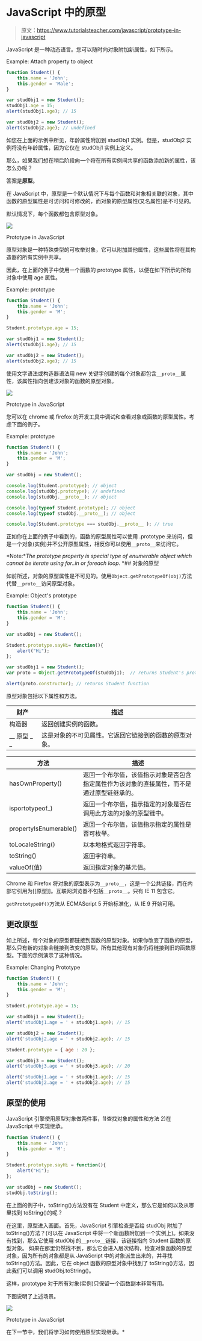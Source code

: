 # JavaScript 中的原型

> 原文：<https://www.tutorialsteacher.com/javascript/prototype-in-javascript>

JavaScript 是一种动态语言。您可以随时向对象附加新属性，如下所示。

Example: Attach property to object

```js
function Student() {
    this.name = 'John';
    this.gender = 'Male';
}

var studObj1 = new Student();
studObj1.age = 15;
alert(studObj1.age); // 15

var studObj2 = new Student();
alert(studObj2.age); // undefined 
```

如您在上面的示例中所见，年龄属性附加到 studObj1 实例。但是，studObj2 实例将没有年龄属性，因为它仅在 studObj1 实例上定义。

那么，如果我们想在稍后阶段向一个将在所有实例间共享的函数添加新的属性，该怎么办呢？

答案是**原型**。

在 JavaScript 中，原型是一个默认情况下与每个函数和对象相关联的对象，其中函数的原型属性是可访问和可修改的，而对象的原型属性(又名属性)是不可见的。

默认情况下，每个函数都包含原型对象。

[![](img/9221a352a21fff66f6cb50e827546141.png)](../../Content/images/oo-js/prototype-1.png) 

Prototype in JavaScript



原型对象是一种特殊类型的可枚举对象，它可以附加其他属性，这些属性将在其构造器的所有实例中共享。

因此，在上面的例子中使用一个函数的 prototype 属性，以便在如下所示的所有对象中使用 age 属性。

Example: prototype

```js
function Student() {
    this.name = 'John';
    this.gender = 'M';
}

Student.prototype.age = 15;

var studObj1 = new Student();
alert(studObj1.age); // 15

var studObj2 = new Student();
alert(studObj2.age); // 15 
```

使用文字语法或构造器语法用 new 关键字创建的每个对象都包含`__proto__`属性，该属性指向创建该对象的函数的原型对象。

[![](img/7a955c4e363d66fe1fda408404821f0f.png)](../../Content/images/oo-js/prototype-2.png) 

Prototype in JavaScript



您可以在 chrome 或 firefox 的开发工具中调试和查看对象或函数的原型属性。考虑下面的例子。

Example: prototype

```js
function Student() {
    this.name = 'John';
    this.gender = 'M';
}

var studObj = new Student();

console.log(Student.prototype); // object
console.log(studObj.prototype); // undefined
console.log(studObj.__proto__); // object

console.log(typeof Student.prototype); // object
console.log(typeof studObj.__proto__); // object

console.log(Student.prototype === studObj.__proto__ ); // true 
```

正如你在上面的例子中看到的，函数的原型属性可以使用 <function-name>.prototype 来访问，但是一个对象(实例)并不公开原型属性，相反你可以使用`__proto__`来访问它。</function-name>

*Note:**The prototype property is special type of enumerable object which cannot be iterate using for..in or foreach loop.* *## 对象的原型

如前所述，对象的原型属性是不可见的。使用`Object.getPrototypeOf(obj)`方法代替`__proto__`访问原型对象。

Example: Object's prototype

```js
function Student() {
    this.name = 'John';
    this.gender = 'M';
}

var studObj = new Student();

Student.prototype.sayHi= function(){
    alert("Hi");
};

var studObj1 = new Student();
var proto = Object.getPrototypeOf(studObj1);  // returns Student's prototype object

alert(proto.constructor); // returns Student function 
```

原型对象包括以下属性和方法。

| 财产 | 描述 |
| --- | --- |
| 构造器 | 返回创建实例的函数。 |
| __ 原型 _ _ | 这是对象的不可见属性。它返回它链接到的函数的原型对象。 |

| 方法 | 描述 |
| --- | --- |
| hasOwnProperty() | 返回一个布尔值，该值指示对象是否包含指定属性作为该对象的直接属性，而不是通过原型链继承的。 |
| isportotypeof_) | 返回一个布尔值，指示指定的对象是否在调用此方法的对象的原型链中。 |
| propertyIsEnumerable() | 返回一个布尔值，该值指示指定的属性是否可枚举。 |
| toLocaleString() | 以本地格式返回字符串。 |
| toString() | 返回字符串。 |
| valueOf(值) | 返回指定对象的基元值。 |

Chrome 和 Firefox 将对象的原型表示为`__proto__`，这是一个公共链接，而在内部它引用为[[原型]]。互联网浏览器不包括`__proto__`。只有 IE 11 包含它。

`getPrototypeOf()`方法从 ECMAScript 5 开始标准化，从 IE 9 开始可用。

## 更改原型

如上所述，每个对象的原型都链接到函数的原型对象。如果你改变了函数的原型，那么只有新的对象会链接到改变的原型。所有其他现有对象仍将链接到旧的函数原型。下面的示例演示了这种情况。

Example: Changing Prototype

```js
function Student() {
    this.name = 'John';
    this.gender = 'M';
}

Student.prototype.age = 15;

var studObj1 = new Student();
alert('studObj1.age = ' + studObj1.age); // 15

var studObj2 = new Student();
alert('studObj2.age = ' + studObj2.age); // 15

Student.prototype = { age : 20 };

var studObj3 = new Student();
alert('studObj3.age = ' + studObj3.age); // 20

alert('studObj1.age = ' + studObj1.age); // 15
alert('studObj2.age = ' + studObj2.age); // 15 
```

## 原型的使用

JavaScript 引擎使用原型对象做两件事，1)查找对象的属性和方法 2)在 JavaScript 中实现继承。

```js
function Student() {
    this.name = 'John';
    this.gender = 'M';
}

Student.prototype.sayHi = function(){
    alert("Hi");
};

var studObj = new Student();
studObj.toString(); 
```

在上面的例子中，toString()方法没有在 Student 中定义，那么它是如何以及从哪里找到 toString()的呢？

在这里，原型进入画面。首先，JavaScript 引擎检查是否给 studObj 附加了 toString()方法？(可以在 JavaScript 中将一个新函数附加到一个实例上)。如果没有找到，那么它使用 studObj 的`__proto__`链接，该链接指向 Student 函数的原型对象。 如果在那里仍然找不到，那么它会进入层次结构，检查对象函数的原型对象，因为所有的对象都是从 JavaScript 中的对象派生出来的，并寻找 toString()方法。因此，它在 object 函数的原型对象中找到了 toString()方法，因此我们可以调用 studObj.toString()。

这样，prototype 对于所有对象(实例)只保留一个函数副本非常有用。

下图说明了上述场景。

[![](img/3fcae9ed6f6a121dca7038f286a50306.png)](../../Content/images/oo-js/prototype-3.png) 

Prototype in JavaScript



在下一节中，我们将学习如何使用原型实现继承。*